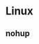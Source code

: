 # Linux

## nohup

[](https://velog.io/@jakeseo_me/nohup-disown-%EB%8A%94-%EC%96%B8%EC%A0%9C-%EC%96%B4%EB%96%BB%EA%B2%8C-%EC%8D%A8%EC%95%BC%EB%90%A0%EA%B9%8C-9fjv7q9bz8)